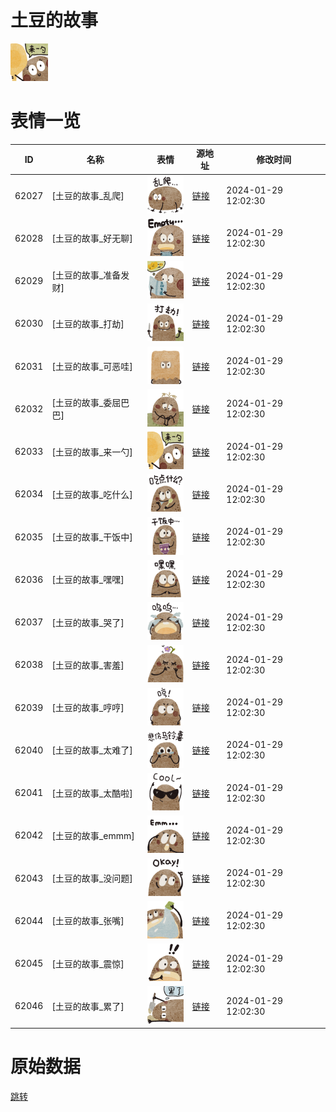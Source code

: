 # 土豆的故事

<img src="./cover.png" height="60" alt="cover" />

# 表情一览

|ID|名称|表情|源地址|修改时间|
|----|----|----|----|----|
|62027|[土豆的故事_乱爬]|<img src="./pic/062027_%5B土豆的故事_乱爬%5D.png" height="60" alt="乱爬"/>|[链接](https://i0.hdslb.com/bfs/garb/20bde148d0d49500a109583b32904dc375c4fcf0.png)|2024-01-29 12:02:30|
|62028|[土豆的故事_好无聊]|<img src="./pic/062028_%5B土豆的故事_好无聊%5D.png" height="60" alt="好无聊"/>|[链接](https://i0.hdslb.com/bfs/garb/2a07d930ec2118767b7893b62c0170db63191b99.png)|2024-01-29 12:02:30|
|62029|[土豆的故事_准备发财]|<img src="./pic/062029_%5B土豆的故事_准备发财%5D.png" height="60" alt="准备发财"/>|[链接](https://i0.hdslb.com/bfs/garb/ec79094de2565fedb5f0412339971887d7694b30.png)|2024-01-29 12:02:30|
|62030|[土豆的故事_打劫]|<img src="./pic/062030_%5B土豆的故事_打劫%5D.png" height="60" alt="打劫"/>|[链接](https://i0.hdslb.com/bfs/garb/69aac48e9699e91fb52484fde6886cb299bccb3b.png)|2024-01-29 12:02:30|
|62031|[土豆的故事_可恶哇]|<img src="./pic/062031_%5B土豆的故事_可恶哇%5D.png" height="60" alt="可恶哇"/>|[链接](https://i0.hdslb.com/bfs/garb/79b8ccdbc189d3c8ccbc7ce263a4c3f25d1ea1ff.png)|2024-01-29 12:02:30|
|62032|[土豆的故事_委屈巴巴]|<img src="./pic/062032_%5B土豆的故事_委屈巴巴%5D.png" height="60" alt="委屈巴巴"/>|[链接](https://i0.hdslb.com/bfs/garb/561418c608df44f537d339640e03ed759a941658.png)|2024-01-29 12:02:30|
|62033|[土豆的故事_来一勺]|<img src="./pic/062033_%5B土豆的故事_来一勺%5D.png" height="60" alt="来一勺"/>|[链接](https://i0.hdslb.com/bfs/garb/a256609afab37d9ab07914dc0b3ffaf60a6c8edf.png)|2024-01-29 12:02:30|
|62034|[土豆的故事_吃什么]|<img src="./pic/062034_%5B土豆的故事_吃什么%5D.png" height="60" alt="吃什么"/>|[链接](https://i0.hdslb.com/bfs/garb/4950b3f5f19182ef37c0b02c42a69c213cf84a4b.png)|2024-01-29 12:02:30|
|62035|[土豆的故事_干饭中]|<img src="./pic/062035_%5B土豆的故事_干饭中%5D.png" height="60" alt="干饭中"/>|[链接](https://i0.hdslb.com/bfs/garb/b52fd22dde2fb2c1e76d7913fb1b49c82bed0513.png)|2024-01-29 12:02:30|
|62036|[土豆的故事_嘿嘿]|<img src="./pic/062036_%5B土豆的故事_嘿嘿%5D.png" height="60" alt="嘿嘿"/>|[链接](https://i0.hdslb.com/bfs/garb/b1131030d236f958226dc648cc4123fcefbc6775.png)|2024-01-29 12:02:30|
|62037|[土豆的故事_哭了]|<img src="./pic/062037_%5B土豆的故事_哭了%5D.png" height="60" alt="哭了"/>|[链接](https://i0.hdslb.com/bfs/garb/2f3e5d606480578059fde38408e5bf59293f0937.png)|2024-01-29 12:02:30|
|62038|[土豆的故事_害羞]|<img src="./pic/062038_%5B土豆的故事_害羞%5D.png" height="60" alt="害羞"/>|[链接](https://i0.hdslb.com/bfs/garb/4fd32ea29ca0922035b824c820b66871dddc3874.png)|2024-01-29 12:02:30|
|62039|[土豆的故事_哼哼]|<img src="./pic/062039_%5B土豆的故事_哼哼%5D.png" height="60" alt="哼哼"/>|[链接](https://i0.hdslb.com/bfs/garb/0dd372231bd467b55cc5642b643ef1059e58303c.png)|2024-01-29 12:02:30|
|62040|[土豆的故事_太难了]|<img src="./pic/062040_%5B土豆的故事_太难了%5D.png" height="60" alt="太难了"/>|[链接](https://i0.hdslb.com/bfs/garb/4b88e934fd0495d54f5a207836790945f872aca9.png)|2024-01-29 12:02:30|
|62041|[土豆的故事_太酷啦]|<img src="./pic/062041_%5B土豆的故事_太酷啦%5D.png" height="60" alt="太酷啦"/>|[链接](https://i0.hdslb.com/bfs/garb/992badc64d19f66ce8bbe6b4be5465e4081330ea.png)|2024-01-29 12:02:30|
|62042|[土豆的故事_emmm]|<img src="./pic/062042_%5B土豆的故事_emmm%5D.png" height="60" alt="emmm"/>|[链接](https://i0.hdslb.com/bfs/garb/a80f53b4340673cceec5a7d8603beacd4d71146a.png)|2024-01-29 12:02:30|
|62043|[土豆的故事_没问题]|<img src="./pic/062043_%5B土豆的故事_没问题%5D.png" height="60" alt="没问题"/>|[链接](https://i0.hdslb.com/bfs/garb/2e75974ad16bfd3c083f3241c350eef4db7d5a3f.png)|2024-01-29 12:02:30|
|62044|[土豆的故事_张嘴]|<img src="./pic/062044_%5B土豆的故事_张嘴%5D.png" height="60" alt="张嘴"/>|[链接](https://i0.hdslb.com/bfs/garb/a35b5e7ab32db2e682356d832eb34ee614cd31ed.png)|2024-01-29 12:02:30|
|62045|[土豆的故事_震惊]|<img src="./pic/062045_%5B土豆的故事_震惊%5D.png" height="60" alt="震惊"/>|[链接](https://i0.hdslb.com/bfs/garb/04178467a4f8ca9f7fd3f8e271153ca1481fed04.png)|2024-01-29 12:02:30|
|62046|[土豆的故事_累了]|<img src="./pic/062046_%5B土豆的故事_累了%5D.png" height="60" alt="累了"/>|[链接](https://i0.hdslb.com/bfs/garb/a1d743f686e5ee338a736e33a5039ec8b9e5da02.png)|2024-01-29 12:02:30|

# 原始数据

[跳转](./raw.json)

